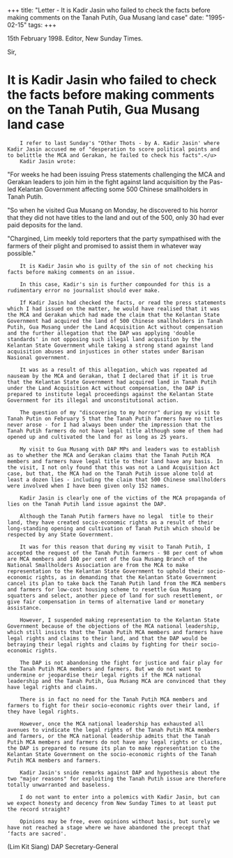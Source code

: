 +++ 
title: "Letter - It is Kadir Jasin who failed to check the facts before making comments on the Tanah Putih, Gua Musang land case"
date: "1995-02-15"
tags:
+++

15th February 1998.
Editor, 
New Sunday Times.

Sir,

# It is Kadir Jasin who failed to check the facts before making comments on the Tanah Putih, Gua Musang land case

		I refer to last Sunday's "Other Thots - by A. Kadir Jasin' where Kadir Jasin accused me of "desperation to score political points and to belittle the MCA and Gerakan, he failed to check his facts".</u>
		Kadir Jasin wrote:

"For weeks he had been issuing Press statements challenging the MCA and Gerakan leaders to join him in the fight against land acquisition by the Pas-led Kelantan Government affecting some 500 Chinese smallholders in Tanah Putih.

"So when he visited Gua Musang on Monday, he discovered to his horror that they did not have titles to the land and out of the 500, only 30 had ever paid deposits for the land.

"Chargined, Lim meekly told reporters that the party sympathised with the farmers of their plight and promised to assist them in whatever way possible."

		It is Kadir Jasin who is guilty of the sin of not checking his facts before making comments on an issue.

		In this case, Kadir's sin is further compounded for this is a rudimentary error no journalist should ever make.

		If Kadir Jasin had checked the facts, or read the press statements which I had issued on the matter, he would have realised that it was the MCA and Gerakan which had made the claim that the Kelantan State Government had acquired the land of 500 Chinese smallholders in Tanah Putih, Gua Musang under the Land Acquisition Act without compensation and the further allegation that the DAP was applying 'double standards' in not opposing such illegal land acqusition by the Kelantan State Government while taking a strong stand against land acquisition abuses and injustices in other states under Barisan Nasional government.

		It was as a result of this allegation, which was repeated ad nauseam by the MCA and Gerakan, that I declared that if it is true that the Kelantan State Government had acquired land in Tanah Putih under the Land Acquisition Act without compensation, the DAP is prepared to institute legal proceedings against the Kelantan State Government for its illegal and unconstitutional action.

		The question of my "discovering to my horror" during my visit to Tanah Putin on February 5 that the Tanah Putih farmers have no titles never arose - for I had always been under the impression that the Tanah Putih farmers do not have legal title although some of them had opened up and cultivated the land for as long as 25 years.

		My visit to Gua Musang with DAP MPs and leaders was to establish as to whether the MCA and Gerakan claims that the Tanah Putih MCA members and farmers have legal title to their land have any basis. In the visit, I not only found that this was not a Land Acquisition Act case, but that, the MCA had on the Tanah Putih issue alone told at least a dozen lies - including the claim that 500 Chinese smallholders were involved when I have been given only 152 names.

		Kadir Jasin is clearly one of the victims of the MCA propaganda of lies on the Tanah Putih land issue against the DAP.

		Although the Tanah Putih farmers have no legal	title to their land, they have created socio-economic rights as a result of their long-standing opening and cultivation of Tanah Putih which should be respected by any State Government.

		It was for this reason that during my visit to Tanah Putih, I accepted the request of the Tanah Putih farmers - 98 per cent of whom are MCA members and 100 per cent of the Gua Musang Branch of the National Smallholders Association are from the MCA to make representation to the Kelantan State Government to uphold their socio-economic rights, as in demanding that the Kelantan State Government cancel its plan to take back the Tanah Putih land from the MCA members and farmers for low-cost housing scheme to resettle Gua Musang squatters and select, another piece of land for such resettlement, or give fair compensation in terms of alternative land or monetary assistance.

		However, I suspended making representation to the Kelantan State Government because of the objections of the MCA national leadership, which still insists that the Tanah Putih MCA members and farmers have legal rights and claims to their land, and that the DAP would be betraying their legal rights and claims by fighting for their socio-economic rights.

		The DAP is not abandoning the fight for justice and fair play for the Tanah Putih MCA members and farmers. But we do not want to undermine or jeopardise their legal rights if the MCA national leadership and the Tanah Putih, Gua Musang MCA are convinced that they have legal rights and claims.

		There is in fact no need for the Tanah Putih MCA members and farmers to fight for their socio-economic rights over their land, if they have legal rights.

		However, once the MCA national leadership has exhausted all avenues to vindicate the legal rights of the Tanah Putih MCA members and farmers, or the MCA national leadership admits that the Tanah Putih MCA members and farmers do not have any legal rights or claims, the DAP is prepared to resume its plan to make representation to the Kelantan State Government on the socio-economic rights of the Tanah Putih MCA members and farmers.

		Kadir Jasin's snide remarks against DAP and hypothesis about the two "major reasons" for exploiting the Tanah Putih issue are therefore totally unwarranted and baseless.

		I do not want to enter into a polemics with Kadir Jasin, but can we expect honesty and decency from New Sunday Times to at least put the record straight?

		Opinions may be free, even opinions without basis, but surely we have not reached a stage where we have abandoned the precept that ‘facts are sacred'.

(Lim Kit Siang) 
DAP Secretary-General
 
